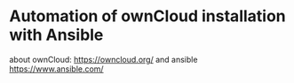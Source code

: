 Automation of ownCloud installation with Ansible
===
about ownCloud: https://owncloud.org/ and ansible https://www.ansible.com/

